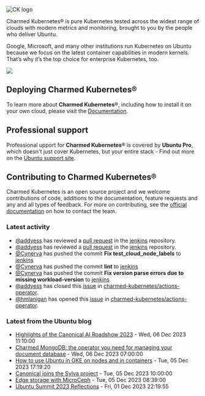 ![CK logo](https://assets.ubuntu.com/v1/451d4cf4-Charmed+Kubernetes_RGB_onWhite_2022.svg)

Charmed Kubernetes® is pure Kubernetes tested across the widest range of clouds with modern metrics and monitoring, brought to you by the people who deliver Ubuntu.

Google, Microsoft, and many other institutions run Kubernetes on Ubuntu because we focus on the latest container capabilities in modern kernels. That’s why it’s the top choice for enterprise Kubernetes, too.

![](https://assets.ubuntu.com/v1/843c77b6-juju-at-a-glace.svg)

## Deploying Charmed Kubernetes®

To learn more about **Charmed Kubernetes**®, including how to install it on your own cloud, please visit the [Documentation][docs].

## Professional support

Professional upport for **Charmed Kubernetes**® is covered by **Ubuntu Pro**, which doesn't just cover Kubernetes, but your entire stack - Find out more on the [Ubuntu support site](https://ubuntu.com/support).

## Contributing to Charmed Kubernetes®

Charmed Kubernetes is an open source project and we welcome contributions of code, additions to the documentation, feature requests and any and all types of feedback. For more on contributing, see the [official documentation][get-in-touch] on how to contact the team.

<!-- LINKS -->
[docs]: https://ubuntu.com/kubernetes/docs
[get-in-touch]: https://ubuntu.com/kubernetes/docs/get-in-touch

### Latest activity

<!-- activity starts -->
 - [@addyess](https://github.com/addyess) has reviewed a [pull request](https://github.com/charmed-kubernetes/jenkins/pull/1457) in the [jenkins](https://github.com/charmed-kubernetes/jenkins) repository.
 - [@addyess](https://github.com/addyess) has reviewed a [pull request](https://github.com/charmed-kubernetes/jenkins/pull/1457) in the [jenkins](https://github.com/charmed-kubernetes/jenkins) repository.
 - [@Cynerva](https://github.com/Cynerva) has pushed the commit **Fix test_cloud_node_labels** to [jenkins](https://github.com/charmed-kubernetes/jenkins)
 - [@Cynerva](https://github.com/Cynerva) has pushed the commit **lint** to [jenkins](https://github.com/charmed-kubernetes/jenkins)
 - [@Cynerva](https://github.com/Cynerva) has pushed the commit **Fix version parse errors due to missing workload-version** to [jenkins](https://github.com/charmed-kubernetes/jenkins)
 - [@addyess](https://github.com/addyess) has closed this [issue](https://github.com/charmed-kubernetes/actions-operator/issues/61) in [charmed-kubernetes/actions-operator](https://api.github.com/repos/charmed-kubernetes/actions-operator).
 - [@hmlanigan](https://github.com/hmlanigan) has opened this [issue](https://github.com/charmed-kubernetes/actions-operator/issues/61) in [charmed-kubernetes/actions-operator](https://api.github.com/repos/charmed-kubernetes/actions-operator).
<!-- activity ends -->

<!-- roadmap starts -->

<!-- roadmap ends -->

### Latest from the Ubuntu blog

<!-- blog starts -->
* [Highlights of the Canonical AI Roadshow 2023](https://ubuntu.com//blog/highlights-canonical-ai-roadshow-2023) - Wed, 06 Dec 2023 11:10:00 
* [Charmed MongoDB: the operator you need for managing your document database](https://ubuntu.com//blog/charmed-mongodb-beta) - Wed, 06 Dec 2023 07:00:00 
* [How to use Ubuntu in GKE on nodes and in containers](https://ubuntu.com//blog/how-to-use-ubuntu-in-gke-on-nodes-and-in-containers) - Tue, 05 Dec 2023 17:19:20 
* [Canonical joins the Sylva project](https://ubuntu.com//blog/canonical-joins-the-sylva-project) - Tue, 05 Dec 2023 10:00:00 
* [Edge storage with MicroCeph](https://ubuntu.com//blog/edge-storage-with-microceph) - Tue, 05 Dec 2023 08:39:00 
* [Ubuntu Summit 2023 Reflections](https://ubuntu.com//blog/ubuntu-summit-2023-reflections) - Fri, 01 Dec 2023 22:19:55 
<!-- blog ends -->
